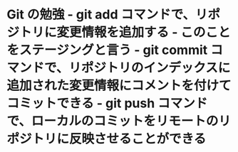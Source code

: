 # Git の勉強  - git add コマンドで、リポジトリに変更情報を追加する   - このことをステージングと言う - git commit コマンドで、リポジトリのインデックスに追加された変更情報にコメントを付けてコミットできる - git push コマンドで、ローカルのコミットをリモートのリポジトリに反映させることができる
